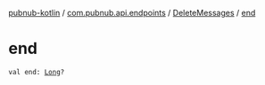 [pubnub-kotlin](../../index.md) / [com.pubnub.api.endpoints](../index.md) / [DeleteMessages](index.md) / [end](./end.md)

# end

`val end: `[`Long`](https://kotlinlang.org/api/latest/jvm/stdlib/kotlin/-long/index.html)`?`